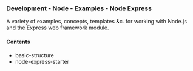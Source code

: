 ### Development - Node - Examples - Node Express

A variety of examples, concepts, templates &c. for working with Node.js and the Express web framework module.

#### Contents
  * basic-structure
  * node-express-starter

